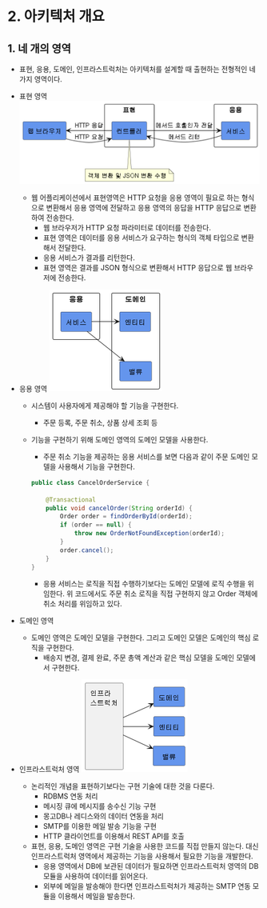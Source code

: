 # 2. 아키텍처 개요

## 1. 네 개의 영역

- 표현, 응용, 도메인, 인프라스트럭처는 아키텍처를 설계할 때 출현하는 전형적인 네가지 영역이다.
- 표현 영역
  ![6.png](./img/6.png)
  - 웹 어플리케이션에서 표현영역은 HTTP 요청을 응용 영역이 필요로 하는 형식으로 변환해서 응용 영역에 전달하고 응용 영역의 응답을 HTTP 응답으로 변환하여 전송한다.
    - 웹 브라우저가 HTTP 요청 파라미터로 데이터를 전송한다.
    - 표현 영역은 데이터를 응용 서비스가 요구하는 형식의 객체 타입으로 변환해서 전달한다.
    - 응용 서비스가 결과를 리턴한다.
    - 표현 영역은 결과를 JSON 형식으로 변환해서 HTTP 응답으로 웹 브라우저에 전송한다.
- 응용 영역
  ![7.png](./img/7.png)

  - 시스템이 사용자에게 제공해야 할 기능을 구현한다.
    - 주문 등록, 주문 취소, 상품 상세 조회 등
  - 기능을 구현하기 위해 도메인 영역의 도메인 모델을 사용한다.

    - 주문 취소 기능을 제공하는 응용 서비스를 보면 다음과 같이 주문 도메인 모델을 사용해서 기능을 구현한다.

    ```java
    public class CancelOrderService {

    	@Transactional
    	public void cancelOrder(String orderId) {
    		Order order = findOrderById(orderId);
    		if (order == null) {
    			throw new OrderNotFoundException(orderId);
    		}
    		order.cancel();
    	}
    }
    ```

    - 응용 서비스는 로직을 직접 수행하기보다는 도메인 모델에 로직 수행을 위임한다. 위 코드에서도 주문 취소 로직을 직접 구현하지 않고 Order 객체에 취소 처리를 위임하고 있다.

- 도메인 영역
  - 도메인 영역은 도메인 모델을 구현한다. 그리고 도메인 모델은 도메인의 핵심 로직을 구현한다.
    - 배송지 변경, 결제 완료, 주문 총액 계산과 같은 핵심 모델을 도메인 모델에서 구현한다.
- 인프라스트럭처 영역
  ![8.png](./img/8.png)
  - 논리적인 개념을 표현하기보다는 구현 기술에 대한 것을 다룬다.
    - RDBMS 연동 처리
    - 메시징 큐에 메시지를 송수신 기능 구현
    - 몽고DB나 레디스와의 데이터 연동을 처리
    - SMTP를 이용한 메일 발송 기능을 구현
    - HTTP 클라이언트를 이용해서 REST API를 호출
  - 표현, 응용, 도메인 영역은 구현 기술을 사용한 코드를 직접 만들지 않는다. 대신 인프라스트럭처 영역에서 제공하는 기능을 사용해서 필요한 기능을 개발한다.
    - 응용 영역에서 DB에 보관된 데이터가 필요하면 인프라스트럭처 영역의 DB 모듈을 사용하여 데이터를 읽어온다.
    - 외부에 메일을 발송해야 한다면 인프라스트럭처가 제공하는 SMTP 연동 모듈을 이용해서 메일을 발송한다.

